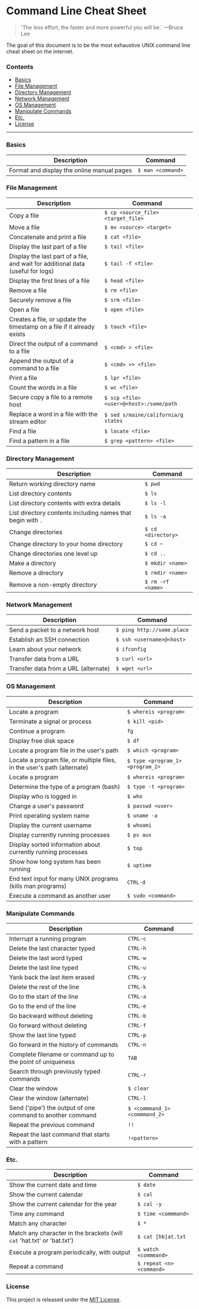 # Command Line Cheat Sheet

> 'The less effort, the faster and more powerful you will be.' —Bruce Lee

The goal of this document is to be the most exhaustive UNIX command line cheat sheet on the internet.

### Contents

* [Basics](#basics)
* [File Management](#file-management)
* [Directory Management](#directory-management)
* [Network Management](#network-management)
* [OS Management](#os-management)
* [Manipulate Commands](#manipulate-commands)
* [Etc.](#etc)
* [License](#license)

---

### Basics

| Description | Command |
| ----------- | ----------- |
| Format and display the online manual pages | `$ man <command>` |

### File Management

| Description | Command |
| ----------- | ----------- |
| Copy a file | `$ cp <source_file> <target_file>` |
| Move a file | `$ mv <source> <target>` |
| Concatenate and print a file | `$ cat <file>` |
| Display the last part of a file | `$ tail <file>` |
| Display the last part of a file, and wait for additional data (useful for logs) | `$ tail -f <file>` |
| Display the first lines of a file | `$ head <file>` |
| Remove a file | `$ rm <file>` |
| Securely remove a file | `$ srm <file>` |
| Open a file | `$ open <file>` |
| Creates a file, or update the timestamp on a file if it already exists | `$ touch <file>` |
| Direct the output of a command to a file | `$ <cmd> > <file>` |
| Append the output of a command to a file | `$ <cmd> >> <file>` |
| Print a file | `$ lpr <file>` |
| Count the words in a file | `$ wc <file>` |
| Secure copy a file to a remote host | `$ scp <file> <user>@<host>:/some/path` |
| Replace a word in a file with the stream editor | `$ sed s/maine/california/g states` |
| Find a file | `$ locate <file>` |
| Find a pattern in a file | `$ grep <pattern> <file>` |

### Directory Management

| Description | Command |
| ----------- | ----------- |
| Return working directory name | `$ pwd` |
| List directory contents | `$ ls` |
| List directory contents with extra details | `$ ls -l` |
| List directory contents including names that begin with `.` | `$ ls -a` |
| Change directories | `$ cd <directory>` |
| Change directory to your home directory | `$ cd ~` |
| Change directories one level up | `$ cd ..` |
| Make a directory | `$ mkdir <name>` |
| Remove a directory | `$ rmdir <name>` |
| Remove a non-empty directory | `$ rm -rf <name>` |

### Network Management

| Description | Command |
| ----------- | ----------- |
| Send a packet to a network host | `$ ping http://some.place` |
| Establish an SSH connection | `$ ssh <username>@<host>` |
| Learn about your network | `$ ifconfig` |
| Transfer data from a URL | `$ curl <url>` |
| Transfer data from a URL (alternate) | `$ wget <url>` |

### OS Management

| Description | Command |
| ----------- | ----------- |
| Locate a program | `$ whereis <program>` |
| Terminate a signal or process | `$ kill <pid>` |
| Continue a program | `fg` |
| Display free disk space | `$ df` |
| Locate a program file in the user's path | `$ which <program>` |
| Locate a program file, or multiple files, in the user's path (alternate) | `$ type <program_1> <program_2>` |
| Locate a program | `$ whereis <program>` |
| Determine the type of a program (bash) | `$ type -t <program>` |
| Display who is logged in | `$ who` |
| Change a user's password | `$ passwd <user>` |
| Print operating system name | `$ uname -a` |
| Display the current username | `$ whoami` |
| Display currently running processes | `$ ps aux` |
| Display sorted information about currently running processes | `$ top` |
| Show how long system has been running | `$ uptime` |
| End text input for many UNIX programs (kills man programs) | `CTRL-d` |
| Execute a command as another user | `$ sudo <command>` |

### Manipulate Commands

| Description | Command |
| ----------- | ----------- |
| Interrupt a running program | `CTRL-c` |
| Delete the last character typed | `CTRL-h` |
| Delete the last word typed | `CTRL-w` |
| Delete the last line typed | `CTRL-u` |
| Yank back the last item erased | `CTRL-y` |
| Delete the rest of the line | `CTRL-k` |
| Go to the start of the line | `CTRL-a` |
| Go to the end of the line | `CTRL-e` |
| Go backward without deleting | `CTRL-b` |
| Go forward without deleting | `CTRL-f` |
| Show the last line typed | `CTRL-p` |
| Go forward in the history of commands | `CTRL-n` |
| Complete filename or command up to the point of uniqueness | `TAB` |
| Search through previously typed commands | `CTRL-r` |
| Clear the window | `$ clear` |
| Clear the window (alternate) | `CTRL-l` |
| Send ('pipe') the output of one command to another command | `$ <commmand_1> <commmand_2>` |
| Repeat the previous command | `!! ` |
| Repeat the last command that starts with a pattern | `!<pattern>` |


### Etc.

| Description | Command |
| ----------- | ----------- |
| Show the current date and time | `$ date` |
| Show the current calendar | `$ cal` |
| Show the current calendar for the year | `$ cal -y` |
| Time any command | `$ time <commmand>` |
| Match any character | `$ *` |
| Match any character in the brackets (will `cat` 'hat.txt' or 'bat.txt') | `$ cat [hb]at.txt` |
| Execute a program periodically, with output | `$ watch <commmand>` |
| Repeat a command | `$ repeat <n> <command>` |

### License

This project is released under the [MIT License](http://www.opensource.org/licenses/MIT).
